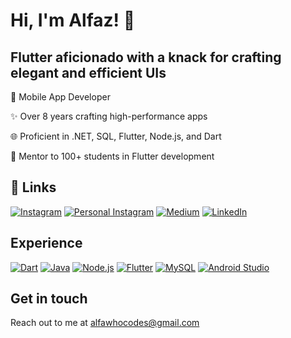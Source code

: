 
# Hi, I'm Alfaz! 👋


## Flutter aficionado with a knack for crafting elegant and efficient UIs

📱 Mobile App Developer

✨ Over 8 years crafting high-performance apps

🌐 Proficient in .NET, SQL, Flutter, Node.js, and Dart

🚀 Mentor to 100+ students in Flutter development


## 🔗 Links

[![Instagram](https://img.shields.io/badge/Instagram-E4405F?style=for-the-badge&logo=instagram&logoColor=white)](https://www.instagram.com/alfawhocodes)
[![Personal Instagram](https://img.shields.io/badge/Personal%20Instagram-E7405F?style=for-the-badge&logo=instagram&logoColor=white)](https://www.instagram.com/creative_alf)
[![Medium](https://img.shields.io/badge/Medium-12100E?style=for-the-badge&logo=medium&logoColor=white)](https://medium.com/@alfawhocodes)
[![LinkedIn](https://img.shields.io/badge/LinkedIn-0077B5?style=for-the-badge&logo=linkedin&logoColor=white)](https://www.linkedin.com/in/mohammed-alfaz)

## Experience



[![Dart](https://img.shields.io/badge/Dart-blue)](https://dart.dev/)
[![Java](https://img.shields.io/badge/Java-red)](https://www.java.com/)
[![Node.js](https://img.shields.io/badge/Node.js-green)](https://nodejs.org/)
[![Flutter](https://img.shields.io/badge/Flutter-blueviolet)](https://flutter.dev/)
[![MySQL](https://img.shields.io/badge/MySQL-blue)](https://www.mysql.com/)
[![Android Studio](https://img.shields.io/badge/Android%20Studio-brightgreen)](https://developer.android.com/studio)
## Get in touch

Reach out to me at alfawhocodes@gmail.com

